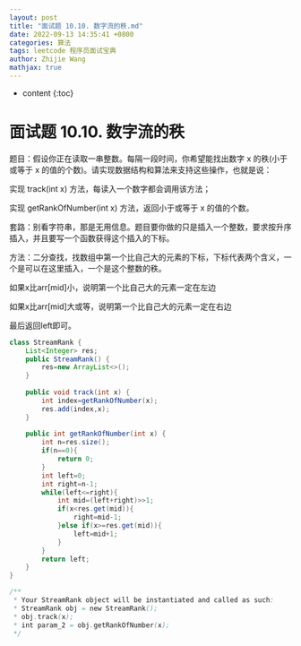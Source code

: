 ```yaml
---
layout: post
title: "面试题 10.10. 数字流的秩.md"
date: 2022-09-13 14:35:41 +0800
categories: 算法
tags: leetcode 程序员面试宝典
author: Zhijie Wang
mathjax: true
---
```



* content
{:toc}














# 面试题 10.10. 数字流的秩

题目：假设你正在读取一串整数。每隔一段时间，你希望能找出数字 x 的秩(小于或等于 x 的值的个数)。请实现数据结构和算法来支持这些操作，也就是说：

实现 track(int x) 方法，每读入一个数字都会调用该方法；

实现 getRankOfNumber(int x) 方法，返回小于或等于 x 的值的个数。

套路：别看字符串，那是无用信息。题目要你做的只是插入一个整数，要求按升序插入，并且要写一个函数获得这个插入的下标。

方法：二分查找，找数组中第一个比自己大的元素的下标，下标代表两个含义，一个是可以在这里插入，一个是这个整数的秩。

如果x比arr[mid]小，说明第一个比自己大的元素一定在左边

如果x比arr[mid]大或等，说明第一个比自己大的元素一定在右边

最后返回left即可。

```java
class StreamRank {
    List<Integer> res;
    public StreamRank() {
        res=new ArrayList<>();
    }
    
    public void track(int x) {
        int index=getRankOfNumber(x);
        res.add(index,x);
    }
    
    public int getRankOfNumber(int x) {
        int n=res.size();
        if(n==0){
            return 0;
        }
        int left=0;
        int right=n-1;
        while(left<=right){
            int mid=(left+right)>>1;
            if(x<res.get(mid)){
                right=mid-1;
            }else if(x>=res.get(mid)){
                left=mid+1;
            }
        }
        return left;
    }
}

/**
 * Your StreamRank object will be instantiated and called as such:
 * StreamRank obj = new StreamRank();
 * obj.track(x);
 * int param_2 = obj.getRankOfNumber(x);
 */
```

